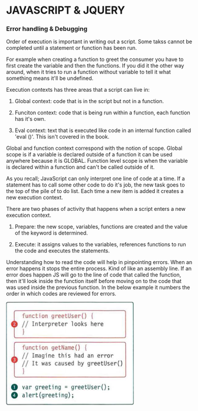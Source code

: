 # JAVASCRIPT & JQUERY #
### Error handling & Debugging ###

Order of execution is important in writing out a script. Some takss cannot be completed until a statement or function has been run. 

For example when creating a function to greet the consumer you have to first create the variable and then the functions. If you did it the other way around, when it tries to run a function without variable to tell it what something means it'll be undefined.

Execution contexts has three areas that a script can live in: 

1) Global context: code that is in the script but not in a function.

2) Funciton context: code that is being run within a function, each function has it's own. 

3) Eval context: text that is executed like code in an internal function called 'eval ()'. This isn't covered in the book. 

Global and function context correspond with the notion of scope. Global scope is if a variable is declared outside of a function it can be used anywhere because it is GLOBAL. Function level scope is when the variable is declared within a function and can't be called outside of it. 

As you recall; JavaScript can only interpret one line of code at a time. If a statement has to call some other code to do it's job, the new task goes to the top of the pile of to do list. Each time a new item is added it creates a new execution context. 

There are two phases of activity that happens when a script enters a new execution context. 

1. Prepare: the new scope, variables, functions are created and the value of the keyword is determined. 

2. Execute: it assigns values to the variables, references functions to run the code and executes the statements. 

Understanding how to read the code will help in pinpointing errors. When an error happens it stops the entire process. Kind of like an assembly line. If an error does happen JS will go to the line of code that called the function, then it'll look inside the function itself before moving on to the code that was used inside the previous function. In the below example it numbers the order in which codes are reviewed for errors. 

![errors](IMG/errors.PNG)